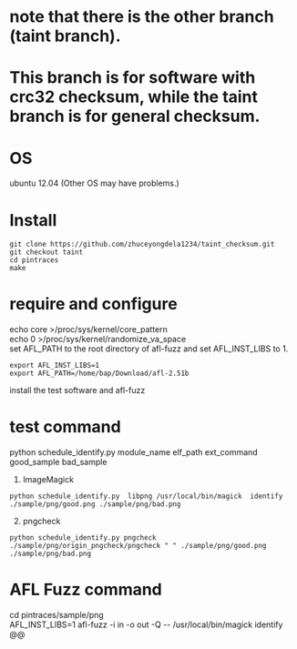# note that there is the other branch (taint branch).   
# This branch is for software with crc32 checksum, while the taint branch is for general checksum.  

# OS
ubuntu 12.04 (Other OS may have problems.)

# Install
```
git clone https://github.com/zhuceyongdela1234/taint_checksum.git  
git checkout taint
cd pintraces  
make 
``` 

# require and configure
echo core >/proc/sys/kernel/core_pattern  
echo 0 >/proc/sys/kernel/randomize_va_space  
set  AFL_PATH to the root directory of afl-fuzz and set AFL_INST_LIBS to 1.
```
export AFL_INST_LIBS=1
export AFL_PATH=/home/bap/Download/afl-2.51b
```
install the test software and afl-fuzz   

# test command
python schedule_identify.py  module_name elf_path ext_command good_sample bad_sample   
1. ImageMagick
``` 
python schedule_identify.py  libpng /usr/local/bin/magick  identify ./sample/png/good.png ./sample/png/bad.png
```
2. pngcheck
```
python schedule_identify.py pngcheck ./sample/png/origin_pngcheck/pngcheck " " ./sample/png/good.png ./sample/png/bad.png
```
# AFL Fuzz command
cd pintraces/sample/png  
AFL_INST_LIBS=1 afl-fuzz -i in -o out -Q -- /usr/local/bin/magick identify @@  

